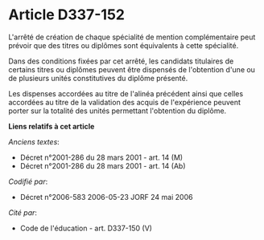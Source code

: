 # Article D337-152

L'arrêté de création de chaque spécialité de mention complémentaire peut prévoir que des titres ou diplômes sont équivalents
à cette spécialité.

Dans des conditions fixées par cet arrêté, les candidats titulaires de certains titres ou diplômes peuvent être dispensés de
l'obtention d'une ou de plusieurs unités constitutives du diplôme présenté.

Les dispenses accordées au titre de l'alinéa précédent ainsi que celles accordées au titre de la validation des acquis de
l'expérience peuvent porter sur la totalité des unités permettant l'obtention du diplôme.

**Liens relatifs à cet article**

_Anciens textes_:

  - Décret n°2001-286 du 28 mars 2001 - art. 14 (M)
  - Décret n°2001-286 du 28 mars 2001 - art. 14 (Ab)

_Codifié par_:

  - Décret n°2006-583 2006-05-23 JORF 24 mai 2006

_Cité par_:

  - Code de l'éducation - art. D337-150 (V)
